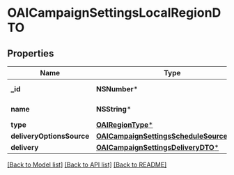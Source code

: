 # OAICampaignSettingsLocalRegionDTO

## Properties
Name | Type | Description | Notes
------------ | ------------- | ------------- | -------------
**_id** | **NSNumber*** | Идентификатор региона. | [optional] 
**name** | **NSString*** | Название региона. | [optional] 
**type** | [**OAIRegionType***](OAIRegionType.md) |  | [optional] 
**deliveryOptionsSource** | [**OAICampaignSettingsScheduleSourceType***](OAICampaignSettingsScheduleSourceType.md) |  | [optional] 
**delivery** | [**OAICampaignSettingsDeliveryDTO***](OAICampaignSettingsDeliveryDTO.md) |  | [optional] 

[[Back to Model list]](../README.md#documentation-for-models) [[Back to API list]](../README.md#documentation-for-api-endpoints) [[Back to README]](../README.md)


